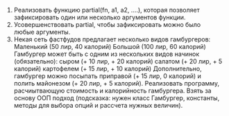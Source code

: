 1. Реализовать функцию partial(fn, a1, a2, ....), которая позволяет зафиксировать один или несколько аргументов функции.
2. Усовершенствовать partial, чтобы зафиксировать можно было любые аргументы.
3. Некая сеть фастфудов предлагает несколько видов гамбургеров:
    Маленький (50 лир, 40 калорий)
    Большой (100 лир, 60 калорий)
    Гамбургер может быть с одним из нескольких видов начинок (обязательно):
    сыром (+ 10 лир, + 20 калорий)
    салатом (+ 20 лир, + 5 калорий)
    картофелем (+ 15 лир, + 10 калорий)
    Дополнительно, гамбургер можно посыпать приправой (+ 15 лир, 0 калорий) и полить майонезом (+ 20 лир, + 5 калорий).
    Реализовать программу, расчиытвающую стоимость и калорийность гамбургера.
    Взять за основу ООП подход (подсказка: нужен класс Гамбургер, константы, методы для выбора опций и рассчета нужных величин).